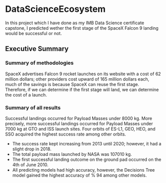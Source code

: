 # DataScienceEcosystem
In this project which I have done as my IMB Data Science certificate capstone, I predicted wether the first stage of the SpaceX Falcon 9 landing would be successful or not. 

## Executive Summary
### Summary of methodologies
  SpaceX advertises Falcon 9 rocket launches on its website with a cost of 62 million dollars; other providers cost upward of 165 million dollars each, much of the savings is because SpaceX can reuse the first stage. Therefore, if we can determine if the first stage will land, we can determine the cost of a launch.
### Summary of all results
Successful landings occurred for Payload Masses under 8000 kg. More precisely, more successful landings occurred for Payload Masses under 7000 kg at GTO and ISS launch sites.
Four orbits of ES-L1, GEO, HEO, and SSO acquired the highest success rate among other orbits.

- The success rate kept increasing from 2013 until 2020; however, it had a slight drop in 2018.
- The total payload mass launched by NASA was 107010 kg.
- The first successful landing outcome on the ground pad occurred on the 4th of June 2010.
- All predicting models had high accuracy, however, the Decisions Tree model gained the highest
accuracy of % 94 among other models.
